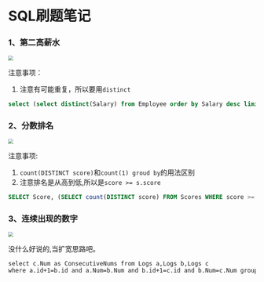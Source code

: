 # SQL刷题笔记

### 1、第二高薪水

<img src="E:\Typora\MyNote\resources\MySQL\SQL刷题\第二高薪水.png" style="zoom:60%;" />

注意事项：

1. 注意有可能重复，所以要用`distinct`

```sql
select (select distinct(Salary) from Employee order by Salary desc limit 1,1) as SecondHighestSalary;
```

### 2、分数排名

<img src="E:\Typora\MyNote\resources\MySQL\SQL刷题\分数排名.png" style="zoom:60%;" />

注意事项:

1. `count(DISTINCT score)`和`count(1) groud by`的用法区别
2. 注意排名是从高到低,所以是`score >= s.score`

```sql
SELECT Score, (SELECT count(DISTINCT score) FROM Scores WHERE score >= s.score) AS Rank FROM Scores s ORDER BY Score DESC ;
```

### 3、连续出现的数字

<img src="E:\Typora\MyNote\resources\MySQL\SQL刷题\连续出现的数字.png" style="zoom:60%;" />

没什么好说的,当扩宽思路吧。

```xml
select c.Num as ConsecutiveNums from Logs a,Logs b,Logs c
where a.id+1=b.id and a.Num=b.Num and b.id+1=c.id and b.Num=c.Num group by c.Num;
```

